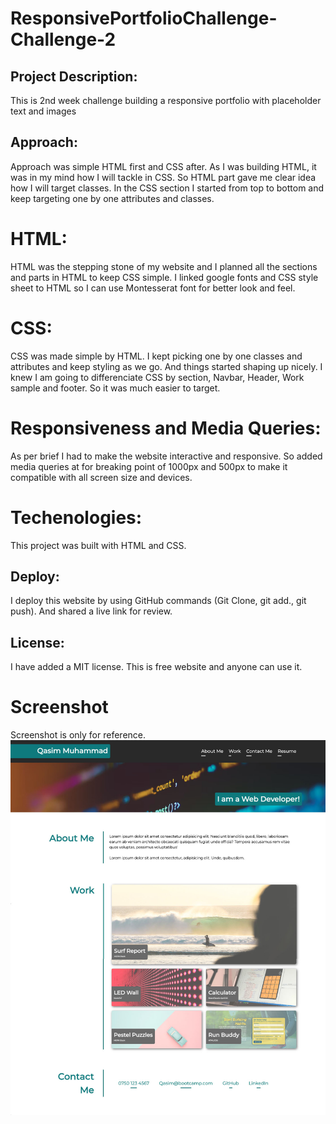 # ResponsivePortfolioChallenge-Challenge-2

## Project Description:
This is 2nd week challenge building a responsive portfolio with placeholder text and images


## Approach:
Approach was simple HTML first and CSS after. As I was building HTML, it was in my mind how I will tackle in CSS. So HTML part gave me clear idea how I will
target classes. In the CSS section I started from top to bottom and keep targeting one by one attributes and classes.


# HTML:
HTML was the stepping stone of my website and I planned all the sections and parts in HTML to keep CSS simple. 
I linked google fonts and CSS style sheet to HTML so I can use Montesserat font for better look and feel.


# CSS:
CSS was made simple by HTML. I kept picking one by one classes and attributes and keep styling as we go. And things started shaping up nicely. I knew I am going to differenciate CSS by section, Navbar, Header, Work sample and footer. So it was much easier to target. 


# Responsiveness and Media Queries:

As per brief I had to make the website interactive and responsive. So added media queries at for breaking point of 1000px and 500px to make it compatible with all screen size and devices.


# Techenologies:
This project was built with HTML and CSS.


## Deploy:
I deploy this website by using GitHub commands (Git Clone, git add., git push). And shared a live link for review.


## License:
I have added a MIT license. This is free website and anyone can use it.

# Screenshot

Screenshot is only for reference. 
![Preview](Assets/images/Preview-new.jpg)
